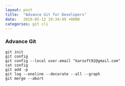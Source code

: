 ```yaml
---
layout: post
title:  "Advance Git for Developers"
date:   2019-05-12 19:34:49 +0000
categories: git cli
---
```


<h3>Advance Git</h3>

`git init`
<br>
`git config`
<br>
`git config --local user.email "karsoft92@gmail.com"`
<br>
`cat config`
<br>
`git add -p`
<br>
`git log --oneline --decorate --all --graph`
<br>
`git merge --abort`


